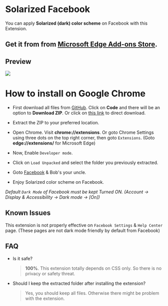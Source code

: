 # Solarized Facebook
You can apply **Solarized (dark) color scheme** on Facebook with this Extension.

## Get it from from [Microsoft Edge Add-ons Store](https://microsoftedge.microsoft.com/addons/detail/efcmongnickjmdjpfnbdgmjinjglobci).

## Preview
![](https://i.imgur.com/qPmBknr.jpg)

# How to install on Google Chrome

* First download all files from [GitHub](https://github.com/RHJihan/Solarized-Facebook). Click on **Code** and there will be an option to **Download ZIP**. Or click on [this link](https://github.com/RHJihan/Solarized-Facebook/archive/master.zip) to direct download.

* Extract the ZIP to your preferred location.

* Open Chrome. Visit **chrome://extensions**. Or goto Chrome Settings using three dots on the top right corner, then goto `Extensions`. (Goto **edge://extensions/** for Microsoft Edge)

* Now, Enable `Developer mode`.

* Click on `Load Unpacked` and select the folder you previously extracted.

* Goto [Facebook](https://www.facebook.com/) & Bob's your uncle.

* Enjoy Solarized color scheme on Facebook.

*Default `Dark Mode` of Facebook must be kept Turned ON. (Account -> Display & Accessibility -> Dark mode -> [On])*

Known Issues
------------
This extension is not properly effective on `Facebook Settings` & `Help Center` page. (These pages are not dark mode friendly by default from Facebook)

## FAQ
* Is it safe?
  >  **100%**. This extension totally depends on CSS only. So there is no privacy or safety threat.
* Should I keep the extracted folder after installing the extension?
  >  Yes, you should keep all files. Otherwise there might be problem with the extension.

